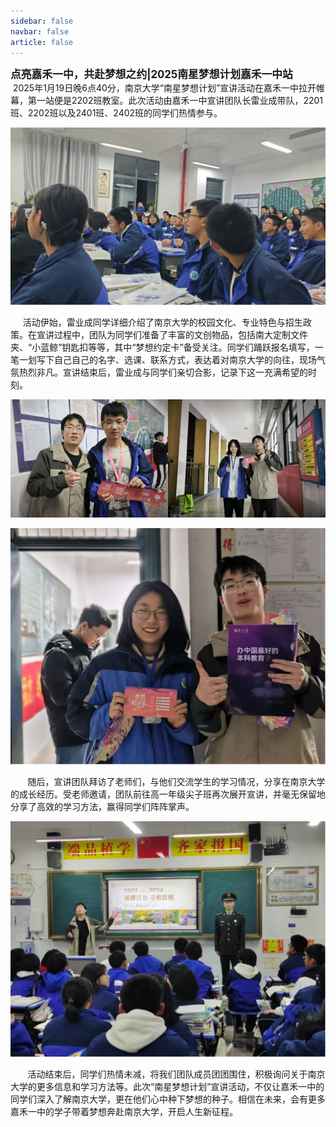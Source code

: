 ```yaml
---
sidebar: false
navbar: false
article: false
---
```


 <span style="font-size:1.2em; font-weight:bold;">点亮嘉禾一中，共赴梦想之约|2025南星梦想计划嘉禾一中站</span>
<span>       </span>2025年1月19日晚6点40分，南京大学“南星梦想计划”宣讲活动在嘉禾一中拉开帷幕，第一站便是2202班教室。此次活动由嘉禾一中宣讲团队长雷业成带队，2201班、2202班以及2401班、2402班的同学们热情参与。

![img](./jhyz.assets/wps11.png) 

<span>     </span>活动伊始，雷业成同学详细介绍了南京大学的校园文化、专业特色与招生政策。在宣讲过程中，团队为同学们准备了丰富的文创物品，包括南大定制文件夹、“小蓝鲸”钥匙扣等等，其中“梦想约定卡”备受关注。同学们踊跃报名填写，一笔一划写下自己自己的名字、选课、联系方式，表达着对南京大学的向往，现场气氛热烈非凡。宣讲结束后，雷业成与同学们亲切合影，记录下这一充满希望的时刻。

<span style="display: flex; max-width:50%">![img](./jhyz.assets/wps12.png)![img](./jhyz.assets/wps13.png)  </span>   
![img](./jhyz.assets/wps14.png) 

<span>       </span>随后，宣讲团队拜访了老师们，与他们交流学生的学习情况，分享在南京大学的成长经历。受老师邀请，团队前往高一年级尖子班再次展开宣讲，并毫无保留地分享了高效的学习方法，赢得同学们阵阵掌声。

![img](./jhyz.assets/wps15.png) 

<span>       </span>活动结束后，同学们热情未减，将我们团队成员团团围住，积极询问关于南京大学的更多信息和学习方法等。此次“南星梦想计划”宣讲活动，不仅让嘉禾一中的同学们深入了解南京大学，更在他们心中种下梦想的种子。相信在未来，会有更多嘉禾一中的学子带着梦想奔赴南京大学，开启人生新征程。
